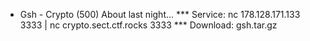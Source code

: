 * Gsh - Crypto (500)
About last night... 
*** Service: nc 178.128.171.133 3333 | nc crypto.sect.ctf.rocks 3333
*** Download: gsh.tar.gz
